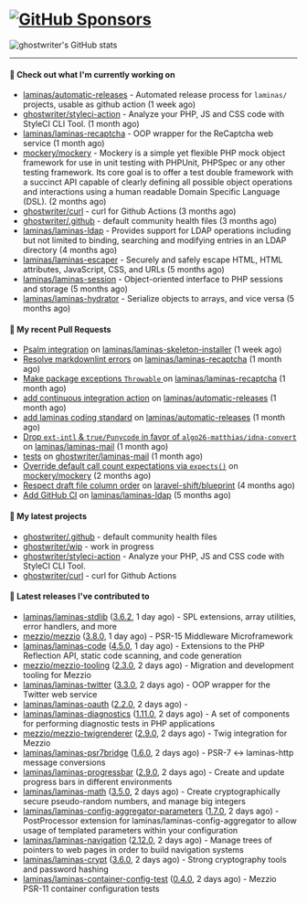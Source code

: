 # [![GitHub Sponsors](https://img.shields.io/github/sponsors/ghostwriter?label=Sponsors&style=flat-square&logo=GitHub%20Sponsors)](https://github.com/sponsors/ghostwriter)

![ghostwriter's GitHub stats](https://github-readme-stats.vercel.app/api?username=ghostwriter&show_icons=true&count_private=true&hide_title=true&hide_rank=true&icon_color=333)

---
#### 👷 Check out what I'm currently working on

- [laminas/automatic-releases](https://github.com/laminas/automatic-releases) - Automated release process for `laminas/` projects, usable as github action (1 week ago)
- [ghostwriter/styleci-action](https://github.com/ghostwriter/styleci-action) - Analyze your PHP, JS and CSS code with StyleCI CLI Tool. (1 month ago)
- [laminas/laminas-recaptcha](https://github.com/laminas/laminas-recaptcha) - OOP wrapper for the ReCaptcha web service (1 month ago)
- [mockery/mockery](https://github.com/mockery/mockery) - Mockery is a simple yet flexible PHP mock object framework for use in unit testing with PHPUnit, PHPSpec or any other testing framework. Its core goal is to offer a test double framework with a succinct API capable of clearly defining all possible object operations and interactions using a human readable Domain Specific Language (DSL). (2 months ago)
- [ghostwriter/curl](https://github.com/ghostwriter/curl) - curl for Github Actions (3 months ago)
- [ghostwriter/.github](https://github.com/ghostwriter/.github) - default community health files (3 months ago)
- [laminas/laminas-ldap](https://github.com/laminas/laminas-ldap) - Provides support for LDAP operations including but not limited to binding, searching and modifying entries in an LDAP directory (4 months ago)
- [laminas/laminas-escaper](https://github.com/laminas/laminas-escaper) - Securely and safely escape HTML, HTML attributes, JavaScript, CSS, and URLs (5 months ago)
- [laminas/laminas-session](https://github.com/laminas/laminas-session) - Object-oriented interface to PHP sessions and storage (5 months ago)
- [laminas/laminas-hydrator](https://github.com/laminas/laminas-hydrator) - Serialize objects to arrays, and vice versa (5 months ago)

#### 🔨 My recent Pull Requests

- [Psalm integration](https://github.com/laminas/laminas-skeleton-installer/pull/24) on [laminas/laminas-skeleton-installer](https://github.com/laminas/laminas-skeleton-installer) (1 week ago)
- [Resolve markdownlint errors](https://github.com/laminas/laminas-recaptcha/pull/14) on [laminas/laminas-recaptcha](https://github.com/laminas/laminas-recaptcha) (1 month ago)
- [Make package exceptions `Throwable` ](https://github.com/laminas/laminas-recaptcha/pull/13) on [laminas/laminas-recaptcha](https://github.com/laminas/laminas-recaptcha) (1 month ago)
- [add continuous integration action](https://github.com/laminas/automatic-releases/pull/172) on [laminas/automatic-releases](https://github.com/laminas/automatic-releases) (1 month ago)
- [add laminas coding standard](https://github.com/laminas/automatic-releases/pull/171) on [laminas/automatic-releases](https://github.com/laminas/automatic-releases) (1 month ago)
- [Drop `ext-intl` &amp; `true/Punycode` in favor of `algo26-matthias/idna-convert`](https://github.com/laminas/laminas-mail/pull/176) on [laminas/laminas-mail](https://github.com/laminas/laminas-mail) (1 month ago)
- [tests](https://github.com/ghostwriter/laminas-mail/pull/1) on [ghostwriter/laminas-mail](https://github.com/ghostwriter/laminas-mail) (1 month ago)
- [Override default call count expectations via `expects()`](https://github.com/mockery/mockery/pull/1146) on [mockery/mockery](https://github.com/mockery/mockery) (2 months ago)
- [Respect draft file column order](https://github.com/laravel-shift/blueprint/pull/487) on [laravel-shift/blueprint](https://github.com/laravel-shift/blueprint) (4 months ago)
- [Add GitHub CI](https://github.com/laminas/laminas-ldap/pull/20) on [laminas/laminas-ldap](https://github.com/laminas/laminas-ldap) (5 months ago)

#### 🌱 My latest projects

- [ghostwriter/.github](https://github.com/ghostwriter/.github) - default community health files
- [ghostwriter/wip](https://github.com/ghostwriter/wip) - work in progress
- [ghostwriter/styleci-action](https://github.com/ghostwriter/styleci-action) - Analyze your PHP, JS and CSS code with StyleCI CLI Tool.
- [ghostwriter/curl](https://github.com/ghostwriter/curl) - curl for Github Actions

#### 🔭 Latest releases I've contributed to

- [laminas/laminas-stdlib](https://github.com/laminas/laminas-stdlib) ([3.6.2](https://github.com/laminas/laminas-stdlib/releases/tag/3.6.2), 1 day ago) - SPL extensions, array utilities, error handlers, and more
- [mezzio/mezzio](https://github.com/mezzio/mezzio) ([3.8.0](https://github.com/mezzio/mezzio/releases/tag/3.8.0), 1 day ago) - PSR-15 Middleware Microframework
- [laminas/laminas-code](https://github.com/laminas/laminas-code) ([4.5.0](https://github.com/laminas/laminas-code/releases/tag/4.5.0), 1 day ago) - Extensions to the PHP Reflection API, static code scanning, and code generation
- [mezzio/mezzio-tooling](https://github.com/mezzio/mezzio-tooling) ([2.3.0](https://github.com/mezzio/mezzio-tooling/releases/tag/2.3.0), 2 days ago) - Migration and development tooling for Mezzio
- [laminas/laminas-twitter](https://github.com/laminas/laminas-twitter) ([3.3.0](https://github.com/laminas/laminas-twitter/releases/tag/3.3.0), 2 days ago) - OOP wrapper for the Twitter web service
- [laminas/laminas-oauth](https://github.com/laminas/laminas-oauth) ([2.2.0](https://github.com/laminas/laminas-oauth/releases/tag/2.2.0), 2 days ago) - 
- [laminas/laminas-diagnostics](https://github.com/laminas/laminas-diagnostics) ([1.11.0](https://github.com/laminas/laminas-diagnostics/releases/tag/1.11.0), 2 days ago) - A set of components for performing diagnostic tests in PHP applications
- [mezzio/mezzio-twigrenderer](https://github.com/mezzio/mezzio-twigrenderer) ([2.9.0](https://github.com/mezzio/mezzio-twigrenderer/releases/tag/2.9.0), 2 days ago) - Twig integration for Mezzio
- [laminas/laminas-psr7bridge](https://github.com/laminas/laminas-psr7bridge) ([1.6.0](https://github.com/laminas/laminas-psr7bridge/releases/tag/1.6.0), 2 days ago) - PSR-7 &lt;-&gt; laminas-http message conversions
- [laminas/laminas-progressbar](https://github.com/laminas/laminas-progressbar) ([2.9.0](https://github.com/laminas/laminas-progressbar/releases/tag/2.9.0), 2 days ago) - Create and update progress bars in different environments
- [laminas/laminas-math](https://github.com/laminas/laminas-math) ([3.5.0](https://github.com/laminas/laminas-math/releases/tag/3.5.0), 2 days ago) - Create cryptographically secure pseudo-random numbers, and manage big integers
- [laminas/laminas-config-aggregator-parameters](https://github.com/laminas/laminas-config-aggregator-parameters) ([1.7.0](https://github.com/laminas/laminas-config-aggregator-parameters/releases/tag/1.7.0), 2 days ago) - PostProcessor extension for laminas/laminas-config-aggregator to allow usage of templated parameters within your configuration
- [laminas/laminas-navigation](https://github.com/laminas/laminas-navigation) ([2.12.0](https://github.com/laminas/laminas-navigation/releases/tag/2.12.0), 2 days ago) - Manage trees of pointers to web pages in order to build navigation systems
- [laminas/laminas-crypt](https://github.com/laminas/laminas-crypt) ([3.6.0](https://github.com/laminas/laminas-crypt/releases/tag/3.6.0), 2 days ago) - Strong cryptography tools and password hashing
- [laminas/laminas-container-config-test](https://github.com/laminas/laminas-container-config-test) ([0.4.0](https://github.com/laminas/laminas-container-config-test/releases/tag/0.4.0), 2 days ago) - Mezzio PSR-11 container configuration tests
